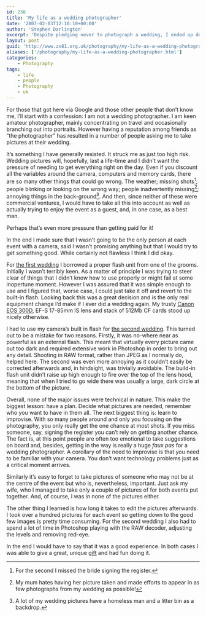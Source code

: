```yaml
---
id: 238
title: 'My life as a wedding photographer'
date: '2007-02-03T12:10:10+00:00'
author: 'Stephen Darlington'
excerpt: 'Despite pledging never to photograph a wedding, I ended up doing it twice in less than a month. Here is my experience.'
layout: post
guid: 'http://www.zx81.org.uk/photography/my-life-as-a-wedding-photographer.html'
aliases: ['/photography/my-life-as-a-wedding-photographer.html']
categories:
    - Photography
tags:
    - life
    - people
    - Photography
    - uk
---
```


For those that got here via Google and those other people that don’t know me, I’ll start with a confession: I am not a wedding photographer. I am keen amateur photographer, mainly concentrating on travel and occasionally branching out into portraits. However having a reputation among friends as “the photographer” has resulted in a number of people asking me to take pictures at their wedding.

It’s something I have generally resisted. It struck me as just too high risk. Wedding pictures will, hopefully, last a life-time and I didn’t want the pressure of needing to get everything right on the day. Even if you discount all the variables around the camera, computers and memory cards, there are so many other things that could go wrong. The weather; missing shots[^1]; people blinking or looking on the wrong way; people inadvertently missing[^2]; annoying things in the back-ground[^3]. And then, since neither of these were commercial ventures, I would have to take all this into account as well as actually trying to enjoy the event as a guest, and, in one case, as a best man.

Perhaps that’s even more pressure than getting paid for it!

In the end I made sure that I wasn’t going to be the only person at each event with a camera, said I wasn’t promising anything but that I would try to get something good. While certainly not flawless I think I did okay.

For [the first wedding](/blog/a-very-civil-partnership.html "P&H get hitched") I borrowed a proper flash unit from one of the grooms. Initially I wasn’t terribly keen. As a matter of principle I was trying to steer clear of things that I didn’t know how to use properly or might fail at some inopertune moment. However I was assured that it was simple enough to use and I figured that, worse case, I could just take it off and revert to the built-in flash. Looking back this was a great decision and is the only real equipment change I’d make if I ever did a wedding again. My trusty [Canon EOS 300D](/photography/camera-gear.html "My camera gear"), EF-S 17-85mm IS lens and stack of 512Mb CF cards stood up nicely otherwise.

I had to use my camera’s built in flash for [the second wedding](/blog/september-wedding.html "R & T get married"). This turned out to be a mistake for two reasons. Firstly, it was no-where near as powerful as an external flash. This meant that virtually every picture came out too dark and required extensive work in Photoshop in order to bring out any detail. Shooting in RAW format, rather than JPEG as I normally do, helped here. The second was even more annoying as it couldn’t easily be corrected afterwards and, in hindsight, was trivially avoidable. The build-in flash unit didn’t raise up high enough to fire over the top of the lens hood, meaning that when I tried to go wide there was usually a large, dark circle at the bottom of the picture.

Overall, none of the major issues were technical in nature. This make the biggest lesson: have a plan. Decide what pictures are needed, remember who you want to have in them all. The next biggest thing is: learn to improvise. With so many people around and only you focusing on the photography, you only really get the one chance at most shots. If you miss someone, say, signing the register you can’t rely on getting another chance. The fact is, at this point people are often too emotional to take suggestions on board and, besides, getting in the way is really a huge *faux pas* for a wedding photographer. A corollary of the need to improvise is that you need to be familiar with your camera. You don’t want technology problems just as a critical moment arrives.

Similarly it’s easy to forget to take pictures of someone who may not be at the centre of the event but who is, nevertheless, important. Just ask my wife, who I managed to take only a couple of pictures of for both events put together. And, of course, I was in none of the pictures either.

The other thing I learned is how long it takes to edit the pictures afterwards. I took over a hundred pictures for each event so getting down to the good few images is pretty time consuming. For the second wedding I also had to spend a lot of time in Photoshop playing with the RAW decoder, adjusting the levels and removing red-eye.

In the end I would have to say that it was a good experience. In both cases I was able to give a great, unique [gift](/photography/photo-book-group-test-part-1.html "Photo book") and had fun doing it.
[^1]: For the second I missed the bride signing the register.
[^2]: My mum hates having her picture taken and made efforts to appear in as few photographs from my wedding as possible!
[^3]: A lot of my wedding pictures have a homeless man and a litter bin as a backdrop.
